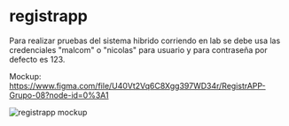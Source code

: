 # registrapp

Para realizar pruebas del sistema hibrido corriendo en lab se debe usa las credenciales "malcom" o "nicolas" para usuario y para contraseña por defecto es 123.

Mockup:
https://www.figma.com/file/U40Vt2Vq6C8Xgg397WD34r/RegistrAPP-Grupo-08?node-id=0%3A1

![registrapp mockup](https://user-images.githubusercontent.com/54687324/133321996-93ce7989-757c-4ed3-88e2-95f1271e10d0.png)
